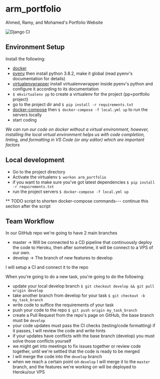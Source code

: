 # arm_portfolio
Ahmed, Ramy, and Mohamed's Portfolio Website

![Django CI](https://github.com/shahwan42/arm_portfolio/workflows/Django%20CI/badge.svg?branch=develop)

## Environment Setup

Install the following:
- [docker](https://docs.docker.com/engine/install/)
- [pyenv](https://github.com/pyenv/pyenv)
then install python 3.8.2, make it global (read pyenv's documentation for details)
- [virtualenvwrapper](https://virtualenvwrapper.readthedocs.io/en/latest/)
install virtualenvwrapper inside pyenv's python and configure it according to its documentation
- `$ mkvirtualenv pp` to create a virtualenv for the project (pp=portfolio project)
- go to the project dir and `$ pip install -r requirements.txt`
- [docker-compose](https://docs.docker.com/compose/install/)
then `$ docker-compose -f local.yml up` to run the servers locally
- start coding

*We can run our code on docker without a virtual environment, however, installing the local virtual environment helps us with code completion, linting, and formatting in VS Code (or any editor) which are important factors*

## Local development

- Go to the project directory
- Activate the virtualenv `$ workon arm_portfolio`
- if you want to make sure you've got latest dependencies `$ pip install -r requirements.txt`
- run the project servers `$ docker-compose -f local.yml up`

** TODO script to shorten docker-compose commands--- continue this section after the script


## Team Workflow

In our GitHub repo we're going to have 2 main branches
- master -> Will be connected to a CD pipeline that continuously deploy the code to Heroku, then after sometime, it will be connect to a VPS of our own.
- develop -> The branch of new features to develop

I will setup a CI and connect it to the repo

When you're going to do a new task, you're going to do the following:
- update your local develop branch `$ git checkout develop && git pull origin develop`
- take another branch from develop for your task `$ git checkout -b my_task_branch`
- write code to suffice the requirements of your task
- push your code to the repo `$ git push origin my_task_branch`
- create a Pull Request from the repo's page on GitHub, the base branch must be `develop`
- your code updates must pass the CI checks (testing/code formatting) if it passes, I will review the code and write hints
- if your updates have conflicts with the base branch (develop) you must solve those conflicts yourself
- we might get into meetings to fix issues together or review code together, until we're settled that the code is ready to be merged
- I will merge the code into the `develop` branch
- when we reach a certain point on `develop` I will merge it to the `master` branch, and the features we're working on will be deployed to Heroku/our VPS

